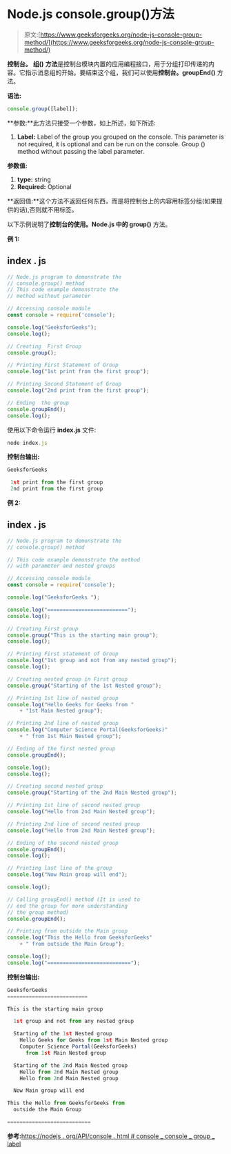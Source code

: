 # Node.js console.group()方法

> 原文:[https://www.geeksforgeeks.org/node-js-console-group-method/](https://www.geeksforgeeks.org/node-js-console-group-method/)

**控制台。** **组()** **方法**是控制台模块内置的应用编程接口，用于分组打印传递的内容。它指示消息组的开始。要结束这个组，我们可以使用**控制台。groupEnd()** 方法。

**语法:**

```js
console.group([label]);
```

**参数:**此方法只接受一个参数，如上所述，如下所述:

1.  **Label:** Label of the group you grouped on the console. This parameter is not required, it is optional and can be run on the console. Group () method without passing the label parameter.

**参数值:**

1.  **type:** string
2.  **Required:** Optional

**返回值:**这个方法不返回任何东西，而是将控制台上的内容用标签分组(如果提供的话),否则就不用标签。

以下示例说明了**控制台的使用。Node.js 中的 group()** 方法。

**例 1:**

## index . js

```js
// Node.js program to demonstrate the 
// console.group() method 
// This code example demonstrate the
// method without parameter

// Accessing console module 
const console = require('console'); 

console.log("GeeksforGeeks");
console.log();

// Creating  First Group
console.group();

// Printing First Statement of Group 
console.log("1st print from the first group");

// Printing Second Statement of Group 
console.log("2nd print from the first group");

// Ending  the group 
console.groupEnd();
console.log();
```

使用以下命令运行 **index.js** 文件:

```js
node index.js
```

**控制台输出:**

```js
GeeksforGeeks

 1st print from the first group
 2nd print from the first group

```

**例 2:**

## index . js

```js
// Node.js program to demonstrate the 
// console.group() method 

// This code example demonstrate the method
// with parameter and nested groups

// Accessing console module 
const console = require('console');

console.log("GeeksforGeeks ");

console.log("==========================");
console.log();

// Creating First group
console.group("This is the starting main group");
console.log();

// Printing First statement of Group 
console.log("1st group and not from any nested group");
console.log();

// Creating nested group in First group 
console.group("Starting of the 1st Nested group");

// Printing 1st line of nested group
console.log("Hello Geeks for Geeks from "
    + "1st Main Nested group");

// Printing 2nd line of nested group 
console.log("Computer Science Portal(GeeksforGeeks)"
    + " from 1st Main Nested group");

// Ending of the first nested group
console.groupEnd();

console.log();
console.log();

// Creating second nested group 
console.group("Starting of the 2nd Main Nested group");

// Printing 1st line of second nested group
console.log("Hello from 2nd Main Nested group");

// Printing 2nd line of second nested group
console.log("Hello from 2nd Main Nested group");

// Ending of the second nested group
console.groupEnd();
console.log();

// Printing last line of the group
console.log("Now Main group will end");

console.log();

// Calling groupEnd() method (It is used to 
// end the group for more understanding 
// the group method) 
console.groupEnd();

// Printing from outside the Main group
console.log("This the Hello from GeeksforGeeks"
    + " from outside the Main Group");

console.log();
console.log("===========================");
```

**控制台输出:**

```js
GeeksforGeeks 
==========================

This is the starting main group

  1st group and not from any nested group

  Starting of the 1st Nested group
    Hello Geeks for Geeks from 1st Main Nested group
    Computer Science Portal(GeeksforGeeks) 
      from 1st Main Nested group

  Starting of the 2nd Main Nested group
    Hello from 2nd Main Nested group
    Hello from 2nd Main Nested group

  Now Main group will end

This the Hello from GeeksforGeeks from 
  outside the Main Group        

===========================

```

**参考:**[https://nodejs . org/API/console . html # console _ console _ group _ label](https://nodejs.org/api/console.html#console_console_group_label)